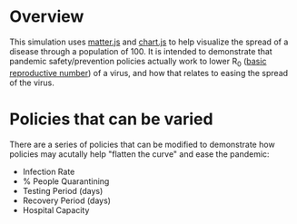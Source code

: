 # Overview
This simulation uses [matter.js](https://brm.io/matter-js/) and [chart.js](https://www.chartjs.org/) to help visualize the spread of a disease through a population of 100. It is intended to demonstrate that pandemic safety/prevention policies actually work to lower R<sub>0</sub> ([basic reproductive number](https://youtu.be/5TJ8RJiQPYA)) of a virus, and how that relates to easing the spread of the virus.
# Policies that can be varied
There are a series of policies that can be modified to demonstrate how policies may acutally help "flatten the curve" and ease the pandemic:
* Infection Rate
* % People Quarantining
* Testing Period (days)
* Recovery Period (days)
* Hospital Capacity
